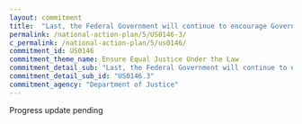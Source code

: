 ```yaml
---
layout: commitment
title:  "Last, the Federal Government will continue to encourage Governors to follow the Federal Government’s lead with regard to State offenses, since most marijuana prosecutions take place at the State level."
permalink: /national-action-plan/5/US0146-3/
c_permalink: /national-action-plan/5/us0146/
commitment_id: US0146
commitment_theme_name: Ensure Equal Justice Under the Law
commitment_detail_sub: "Last, the Federal Government will continue to encourage Governors to follow the Federal Government’s lead with regard to State offenses, since most marijuana prosecutions take place at the State level."
commitment_detail_sub_id: "US0146.3"
commitment_agency: "Department of Justice"
---
```


Progress update pending